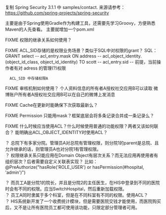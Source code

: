 复制 Spring Security 3.1.1 中 samples/contact. 
来源请参考：https://github.com/spring-projects/spring-security

主要是由于Spring使用Gradle作为构建工具，还需要先学习Groovy，方便熟悉Maven的人先查看。
主要就增加一个pom.xml

FIXME 权限的继承关系如何使用？

FIXME ACL_SID存储的是权限业务场景？类似于SQL中对权限的grant？
      SQL：
        GRANT 
          select  -- acl_entry.mask 
        ON 
          address -- acl_object_identity.(object_id_class, object_id_identity)
        TO
          scott   -- acl_entry.sid 
        -- 前提，当前操作者有对 adress 的管理(?)权限

      ACL_SID 中存储权限A

FIXME 审核机制如何使用？
      个人资料信息的所有者A授权社交应用B可以读取
      微博账户所有者A授权社交应用B可以在自己的微博上发消息

FIXME Cache在更新时能确保下次获取最新么？

FIXME Permission 只能用mask？框架底层会将多条记录合并成一条记录么？

FIXME 什么时候应当使用ACL？什么时候使用普通的功能权限？两者又该如何联合？
      能明确出ACL_OBJECT_IDENTITY时使用ACL？

？ 总院下有多家分院。管理员A对总院有管理权限，则分院1的parent是总院、且允许继承的话，则管理员A也对分院1有管理权限。  
？ 权限继承关系只能应用在Domain Object有层次关系？而无法应用再使用者有组织层次？后者需要自定义关联表实现？
   比如： @PreAuthorize("hasRole('ROLE_USER') or hasPermission(#hospital, 'admin')")

？ 而员工A是分院1的院长，并且是分院2的主任医生，在HIS中登录到不同的医院时会有不同的权限。应当SwitchHospital，然后重新加载权限。  
？ 员工A同时隶属于多个科室，但是在不同科室有不同的权限。使用ACL？  
？ HIS系统新开发了一个收费统计模块，但是需要医院交钱才能使用，而医院购买后，又不是让所有医院员工都可使用该功能，只限定部分管理者可用。  
